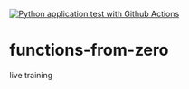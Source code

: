 [![Python application test with Github Actions](https://github.com/rohanchakraborty/functions-from-zero/actions/workflows/main.yml/badge.svg)](https://github.com/rohanchakraborty/functions-from-zero/actions/workflows/main.yml)
# functions-from-zero
live training
